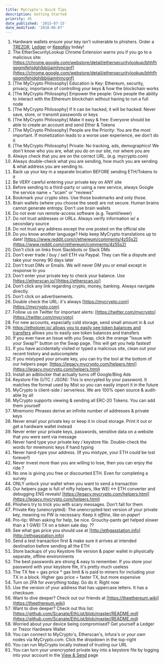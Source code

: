 ```yaml
---
title: MyCrypto's Quick Tips
description: Getting Started
priority: 45
date_published: '2015-07-15'
date_modified: '2018-06-07'
---
```


1. Hardware wallets ensure your key isn't vulnerable to phishers. Order a [TREZOR](https://shop.trezor.io/), [Ledger](https://www.ledgerwallet.com/products/?utm_source=&utm_medium=affiliate&utm_campaign=1985&utm_content=) or [KeepKey](https://www.keepkey.com/?source=hasoffers) today!
2. The EtherSecurityLookup Chrome Extension warns you if you go to a malicious site: [https://chrome.google.com/webstore/detail/ethersecuritylookup/bhhfhgpgmifehjdghlbbijjaimhmcgnf](https://chrome.google.com/webstore/detail/ethersecuritylookup/bhhfhgpgmifehjdghlbbijjaimhmcgnf)
3. [The MyCrypto Philosophy] Education is Key: Ethereum, security, privacy, importance of controlling your keys & how the blockchain works
4. [The MyCrypto Philosophy] Empower the people: Give people the ability to interact with the Ethereum blockchain without having to run a full node
5. [The MyCrypto Philosophy] If it can be hacked, it will be hacked: Never save, store, or transmit passwords or keys
6. [The MyCrypto Philosophy] Make it easy & free: Everyone should be able to create an account and send Ether & Tokens
7. [The MyCrypto Philosophy] People are the Priority: You are the most important. If monetization leads to a worse user experience, we don't do it
8. [The MyCrypto Philosophy] Private: No tracking, ads, demographics! We don't know who you are, what you do on our site, nor where you are
9. Always check that you are on the correct URL. (e.g. mycrypto.com)
10. Always double-check what you are sending, how much you are sending & what address you are sending to.
11. Back up your key in a separate location BEFORE sending ETH/Tokens to it
12. Be VERY careful entering your private key on ANY site
13. Before sending to a third-party or using a new service, always Google the service name + "scam" or "reviews"
14. Bookmark your crypto sites. Use those bookmarks and only those.
15. Brain wallets (where you choose the seed) are not secure. Human brains cannot generate entropy. Don't use brain wallets
16. Do not ever run remote-access software (e.g. TeamViewer)
17. Do not trust addresses or URLs. Always verify information w/ a secondary source
18. Do not trust any address except the one posted on the official site
19. Do you know another language? Help keep MyCrypto translations up to date! [https://www.reddit.com/r/ethereum/comments/4z55s2](https://www.reddit.com/r/ethereum/comments/4z55s2)
20. Don't click on links from Slackbots or Slack DMs
21. Don't ever trade / buy / sell ETH via Paypal. They can file a dispute and take your money 90 days later
22. Don't trust DMs or Emails. We will never DM you or email except in response to you
23. Don't enter your private key to check your balance. Use [https://etherscan.io/](https://etherscan.io/)
24. Don’t click any link regarding crypto, money, banking. Always navigate directly.
25. Don’t click on advertisements.
26. Double check the URL: it's always [https://mycrypto.com](https://mycrypto.com)
27. Follow us on Twitter for important alerts: [https://twitter.com/mycrypto](https://twitter.com/mycrypto)
28. For new accounts, especially cold storage, send small amount in & out
29. [https://ethplorer.io/ allows you to easily see token balances and transfers](https://ethplorer.io/) allows you to easily see token balances and transfers
30. If you ever have an Issue with you Swap, click the orange "Issue with your Swap?" button on the Swap page. This will get you help fastest!
31. If you have accidentally visited or typed a malicious site, clean out your recent history and autocomplete
32. If you mistyped your private key, you can try the tool at the bottom of our helpers page: [https://legacy.mycrypto.com/helpers.html](https://legacy.mycrypto.com/helpers.html)
33. Install an adblocker that actually turns off Google/Bing Ads
34. Keystore File (UTC / JSON): This is encrypted by your password. It matches the format used by Mist so you can easily import it in the future
35. MyCrypto is client-side / serverless. We are 100% open source & audit-able by all
36. MyCrypto supports viewing & sending all ERC-20 Tokens. You can add them yourself
37. Mnemonic Phrases derive an infinite number of addresses & private keys
38. Never email your private key or keep it in cloud storage. Print it out or get a hardware wallet instead
39. Never enter your private keys, passwords, sensitive data on a website that you were sent via message
40. Never hand type your private key / keystore file. Double-check the words for mnemonic keys if hand typing
41. Never hand-type your address. (If you mistype, your ETH could be lost forever!)
42. Never invest more than you are willing to lose, then you can enjoy the ride ?
43. No one is giving you free or discounted ETH. Even for completing a survey
44. ONLY unlock your wallet when you want to send a transaction
45. Our helpers page is full of nifty helpers, like WEI <-> ETH converter and debugging ENS reveals! [https://legacy.mycrypto.com/helpers.html](https://legacy.mycrypto.com/helpers.html)
46. Phishers try to trick you with scary messages. Don't fall for them
47. Private Key (unencrypted): The unencrypted text version of your private key, meaning no PW is necessary. Keep it *offline*, like on *paper*!
48. Pro-tip: When asking for help, be nice. Grouchy-pants get helped slower than a 1 GWEI TX on a token sale day. ??
49. See what gas price you should use at [http://ethgasstation.info](http://ethgasstation.info)
50. Send a test transaction first & make sure it arrives at intended destination before sending all the ETH
51. Store backups of you Keystore file version & paper wallet in physically separate, offline environments
52. The best passwords are strong & easy to remember. If you store your password with your keystore file, it's pretty much useless
53. The TX fee = gas price * gas limit & is paid to miners for including your TX in a block. Higher gas price = faster TX, but more expensive
54. Turn on 2FA for *everything* today. Go do it. Right now
55. Use the version of your address that has uppercase letters. It has a checksum
56. Want to dive deeper? Check out our friends at [https://theethereum.wiki](https://theethereum.wiki)
57. Want to dive deeper? Check out this list: [https://github.com/Scanate/EthList/blob/master/README.md](https://github.com/Scanate/EthList/blob/master/README.md)
58. Worried about your device being compromised? Get yourself a Ledger or Trezor Hardware Wallet
59. You can connect to MyCrypto's, Etherscan's, Infura's or *your own* nodes via MyCrypto.com. Click the dropdown in the top-right
60. You can run MyCrypto locally instead of trusting our URL
61. You can turn your unencrypted private key into a keystore file by logging into your account in the [View & Send](https://mycrypto.com/account) page
